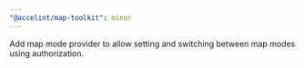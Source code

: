 ```yaml
---
"@accelint/map-toolkit": minor
---
```


Add map mode provider to allow setting and switching between map modes using authorization.
